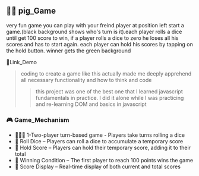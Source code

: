 ## 🧑‍💻 pig_Game
very fun game you can play with your freind.player at position left start a game.(black background shows who's turn is it).each player rolls a dice until get 100 score to win, if a player rolls a dice to zero he loses all his scores and has to start again.
each player can hold his scores by tapping on the hold button. winner gets the green background

🔗Link_Demo

> coding to create a game like this actually made me deeply apprehend all necessary functionality and how to think and code
>> this project was one of the best one that I learned javascript fundamentals in practice.
I did it alone while I was practicing and re-learning DOM and basics in javascript

### 🎮 Game_Mechanism
*  🧑‍🤝‍🧑 1-Two-player turn-based game - Players take turns rolling a dice
*  🎲 Roll Dice – Players can roll a dice to accumulate a temporary score
*  💯 Hold Score – Players can hold their temporary score, adding it to their total
*  🥇 Winning Condition – The first player to reach 100 points wins the game
*  💯 Score Display – Real-time display of both current and total scores



